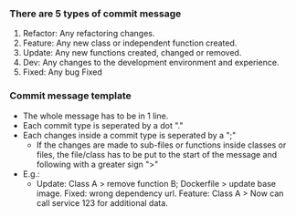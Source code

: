 ### There are 5 types of commit message
1. Refactor: Any refactoring changes.
2. Feature: Any new class or independent function created.
3. Update: Any new functions created, changed or removed.
4. Dev: Any changes to the development environment and experience.
5. Fixed: Any bug Fixed
### Commit message template
- The whole message has to be in 1 line.
- Each commit type is seperated by a dot "."
- Each changes inside a commit type is seperated by a ";"
    - If the changes are made to sub-files or functions inside classes or files, the file/class has to be put to the start of the message and following with a greater sign ">"
- E.g.:
    - Update: Class A > remove function B; Dockerfile > update base image. Fixed: wrong dependency url. Feature: Class A > Now can call service 123 for additional data.

